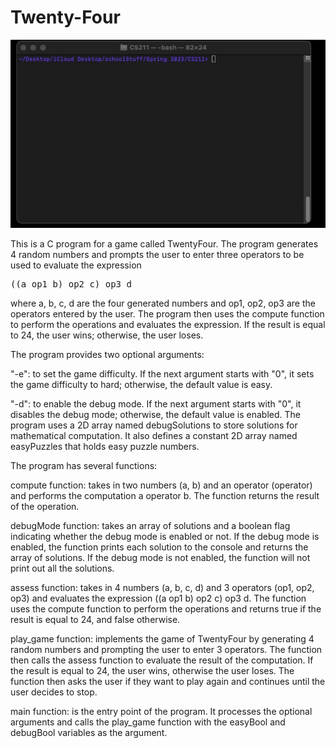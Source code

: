 # Twenty-Four


<img src="https://github.com/juebenjamin/Twenty-Four/blob/main/static/TwentyFour.gif">

This is a C program for a game called TwentyFour. The program generates 4 random numbers and prompts the user to enter three operators to be used to evaluate the expression <pre>((a op1 b) op2 c) op3 d</pre> where a, b, c, d are the four generated numbers and op1, op2, op3 are the operators entered by the user. The program then uses the compute function to perform the operations and evaluates the expression. If the result is equal to 24, the user wins; otherwise, the user loses.

The program provides two optional arguments:

"-e": to set the game difficulty. If the next argument starts with "0", it sets the game difficulty to hard; otherwise, the default value is easy.

"-d": to enable the debug mode. If the next argument starts with "0", it disables the debug mode; otherwise, the default value is enabled.
The program uses a 2D array named debugSolutions to store solutions for mathematical computation. It also defines a constant 2D array named easyPuzzles that holds easy puzzle numbers.

The program has several functions:

compute function: takes in two numbers (a, b) and an operator (operator) and performs the computation a operator b. The function returns the result of the operation.

debugMode function: takes an array of solutions and a boolean flag indicating whether the debug mode is enabled or not. If the debug mode is enabled, the function prints each solution to the console and returns the array of solutions. If the debug mode is not enabled, the function will not print out all the solutions.

assess function: takes in 4 numbers (a, b, c, d) and 3 operators (op1, op2, op3) and evaluates the expression ((a op1 b) op2 c) op3 d. The function uses the compute function to perform the operations and returns true if the result is equal to 24, and false otherwise.

play_game function: implements the game of TwentyFour by generating 4 random numbers and prompting the user to enter 3 operators. The function then calls the assess function to evaluate the result of the computation. If the result is equal to 24, the user wins, otherwise the user loses. The function then asks the user if they want to play again and continues until the user decides to stop.

main function: is the entry point of the program. It processes the optional arguments and calls the play_game function with the easyBool and debugBool variables as the argument.

